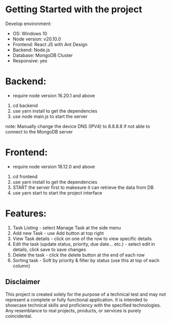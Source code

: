 # Getting Started with the project 
Develop environment: 
- OS: Windows 10 
- Node version: v20.10.0
- Frontend: React JS with Ant Design
- Backend: Node.js
- Database: MongoDB Cluster
- Responsive: yes

# Backend: 
- require node version 16.20.1 and above
1. cd backend
2. use yarn install to get the dependencies
3. use node main.js to start the server

note: Manually change the device DNS (IPV4) to 8.8.8.8 if not able to connect to the MongoDB server

# Frontend: 
- require node version 18.12.0 and above
1. cd frontend
2. use yarn install to get the dependencies
3. START the server first to makesure it can retrieve the data from DB
3. use yarn start to start the project interface

# Features: 
1. Task Listing - select Manage Task at the side menu
2. Add new Task - use Add button at top right
3. View Task details - click on one of the row to view specific details
4. Edit the task (update status, priority, due date... etc.) - select edit in details, click save to save changes
5. Delete the task - click the delete button at the end of each row
6. Sorting task - Soft by priority & filter by status (use this at top of each column)

## Disclaimer
This project is created solely for the purpose of a technical test and may not represent a complete or fully functional application. It is intended to showcase technical skills and proficiency with the specified technologies. Any resemblance to real projects, products, or services is purely coincidental.